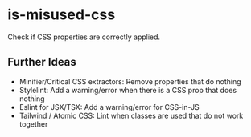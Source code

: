 # is-misused-css
Check if CSS properties are correctly applied.

## Further Ideas

- Minifier/Critical CSS extractors: Remove properties that do nothing
- Stylelint: Add a warning/error when there is a CSS prop that does nothing
- Eslint for JSX/TSX: Add a warning/error for CSS-in-JS
- Tailwind / Atomic CSS: Lint when classes are used that do not work together

